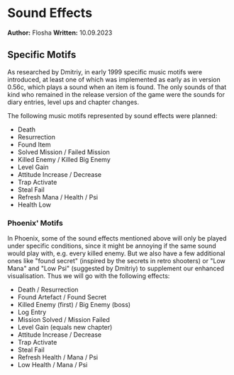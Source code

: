 # Sound Effects 

**Author:**     Flosha
**Written:**    10.09.2023


## Specific Motifs

As researched by Dmitriy, in early 1999 specific music motifs were introduced, at least one of which was implemented as early as in version 0.56c, which plays a sound when an item is found. The only sounds of that kind who remained in the release version of the game were the sounds for diary entries, level ups and chapter changes.

The following music motifs represented by sound effects were planned:

* Death
* Resurrection
* Found Item
* Solved Mission / Failed Mission
* Killed Enemy / Killed Big Enemy
* Level Gain
* Attitude Increase / Decrease
* Trap Activate
* Steal Fail
* Refresh Mana / Health / Psi
* Health Low


### Phoenix' Motifs

In Phoenix, some of the sound effects mentioned above will only be played under specific conditions, since it might be annoying if the same sound would play with, e.g. every killed enemy. But we also have a few additional ones like "found secret" (inspired by the secrets in retro shooters) or "Low Mana" and "Low Psi" (suggested by Dmitriy) to supplement our enhanced visualisation. Thus we will go with the following effects:

* Death / Resurrection
* Found Artefact / Found Secret
* Killed Enemy (first) / Big Enemy (boss)
* Log Entry
* Mission Solved / Mission Failed
* Level Gain (equals new chapter)
* Attitude Increase / Decrease
* Trap Activate
* Steal Fail
* Refresh Health / Mana / Psi
* Low Health / Mana / Psi
